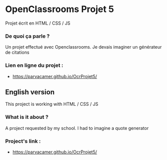 # OpenClassrooms Projet 5 

Projet écrit en HTML / CSS / JS

### De quoi ça parle ?
Un projet effectué avec Openclassrooms. Je devais imaginer un générateur de citations

### Lien en ligne du projet :
- https://parvacamer.github.io/OcrProjet5/

## English version

This project is working with HTML / CSS / JS

### What is it about ?
A project requested by my school. I had to imagine a quote generator

### Project's link : 
- https://parvacamer.github.io/OcrProjet5/
